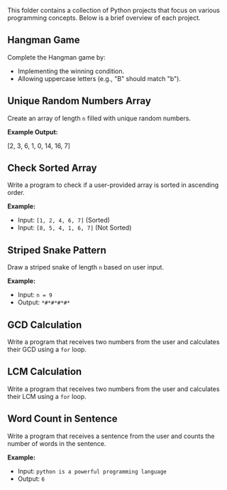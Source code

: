 This folder contains a collection of Python projects that focus on various programming concepts. Below is a brief overview of each project.


## Hangman Game

Complete the Hangman game by:
- Implementing the winning condition.
- Allowing uppercase letters (e.g., "B" should match "b").

## Unique Random Numbers Array

Create an array of length `n` filled with unique random numbers.

**Example Output:**  

[2, 3, 6, 1, 0, 14, 16, 7]


## Check Sorted Array

Write a program to check if a user-provided array is sorted in ascending order.

**Example:**  
- Input: `[1, 2, 4, 6, 7]` (Sorted)  
- Input: `[8, 5, 4, 1, 6, 7]` (Not Sorted)

## Striped Snake Pattern

Draw a striped snake of length `n` based on user input.

**Example:**  
- Input: `n = 9`  
- Output: `*#*#*#*#*`

## GCD Calculation

Write a program that receives two numbers from the user and calculates their GCD using a `for` loop.

## LCM Calculation

Write a program that receives two numbers from the user and calculates their LCM using a `for` loop.

## Word Count in Sentence

Write a program that receives a sentence from the user and counts the number of words in the sentence.

**Example:**  
- Input: `python is a powerful programming language`  
- Output: `6`
